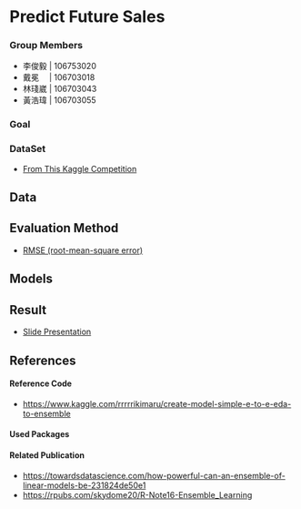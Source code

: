 # Predict Future Sales

### Group Members
- 李俊毅 | 106753020
- 戴冕　 | 106703018
- 林琖崴 | 106703043
- 黃浩瑋 | 106703055

### Goal

### DataSet
- [From This Kaggle Competition](https://www.kaggle.com/c/competitive-data-science-predict-future-sales/overview)

## Data

## Evaluation Method
- [RMSE (root-mean-square error)](https://en.wikipedia.org/wiki/Root-mean-square_deviation)

## Models

## Result
- [Slide Presentation](https://docs.google.com/presentation/d/1423q9cYH-ZGHwKdxQz7N30RySXzb6yj5t1AMYe7mYMM/edit#slide=id.gaae3452625_0_52)

## References

#### Reference Code
- https://www.kaggle.com/rrrrrikimaru/create-model-simple-e-to-e-eda-to-ensemble

#### Used Packages

#### Related Publication
- https://towardsdatascience.com/how-powerful-can-an-ensemble-of-linear-models-be-231824de50e1
- https://rpubs.com/skydome20/R-Note16-Ensemble_Learning


